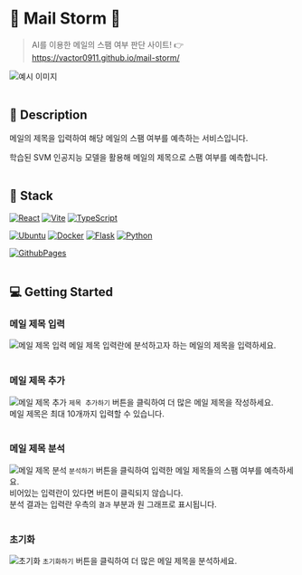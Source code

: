 # 📧 Mail Storm 📧

> AI를 이용한 메일의 스팸 여부 판단 사이트! 👉 https://vactor0911.github.io/mail-storm/

![예시 이미지](https://github.com/user-attachments/assets/5e0b4117-9192-426c-89fb-a6d82f2be56a)
<br />
<br />
## 📖 Description

메일의 제목을 입력하여 해당 메일의 스팸 여부를 예측하는 서비스입니다.

학습된 SVM 인공지능 모델을 활용해 메일의 제목으로 스팸 여부를 예측합니다.
<br />
<br />
## 🔧 Stack

[![React](https://img.shields.io/badge/REACT-61DAFB?style=for-the-badge&logo=react&logoColor=000)](https://react.dev/)
[![Vite](https://img.shields.io/badge/VITE-646CFF?style=for-the-badge&logo=vite&logoColor=white)](https://vite.dev/guide/)
[![TypeScript](https://img.shields.io/badge/TYPESCRIPT-3178C6?style=for-the-badge&logo=typescript&logoColor=white)](https://www.typescriptlang.org/)

[![Ubuntu](https://img.shields.io/badge/UBUNTU-E95420?style=for-the-badge&logo=ubuntu&logoColor=white
)](https://ubuntu.com/)
[![Docker](https://img.shields.io/badge/DOCKER-2496ED?style=for-the-badge&logo=docker&logoColor=white
)](https://www.docker.com/)
[![Flask](https://img.shields.io/badge/FLASK-000000?style=for-the-badge&logo=flask&logoColor=white)](https://flask.palletsprojects.com/en/stable/)
[![Python](https://img.shields.io/badge/PYTHON-3776AB?style=for-the-badge&logo=python&logoColor=white
)](https://www.python.org/)


[![GithubPages](https://img.shields.io/badge/GITHUB_PAGES-222222?style=for-the-badge&logo=githubpages&logoColor=white
)](https://pages.github.com/)
<br />
<br />
## 💻 Getting Started

### 메일 제목 입력
![메일 제목 입력](https://github.com/user-attachments/assets/217b359b-5b67-4f87-8fc5-c8bdb4bd3796)
메일 제목 입력란에 분석하고자 하는 메일의 제목을 입력하세요.
<br />
<br />
### 메일 제목 추가
![메일 제목 추가](https://github.com/user-attachments/assets/98f3064b-df94-43b6-84be-c3b09968c76d)
`제목 추가하기` 버튼을 클릭하여 더 많은 메일 제목을 작성하세요.  
메일 제목은 최대 10개까지 입력할 수 있습니다.
<br />
<br />
### 메일 제목 분석
![메일 제목 분석](https://github.com/user-attachments/assets/88b952e2-0ffb-4025-90c6-e66db5b7222d)
`분석하기` 버튼을 클릭하여 입력한 메일 제목들의 스팸 여부를 예측하세요.  
비어있는 입력란이 있다면 버튼이 클릭되지 않습니다.  
분석 결과는 입력란 우측의 `결과` 부분과 원 그래프로 표시됩니다.
<br />
<br />
### 초기화
![초기화](https://github.com/user-attachments/assets/2e3c4a8f-54f2-4de6-9439-d62c471af6a1)
`초기화하기` 버튼을 클릭하여 더 많은 메일 제목을 분석하세요.
